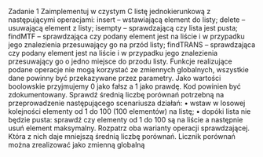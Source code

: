 Zadanie 1 Zaimplementuj w czystym C listę jednokierunkową z następującymi operacjami:
insert – wstawiającą element do listy;
delete – usuwającą element z listy;
isempty – sprawdzającą czy lista jest pusta;
findMTF – sprawdzająca czy podany element jest na liście i w przypadku jego znalezienia
przesuwający go na przód listy;
findTRANS – sprawdzająca czy podany element jest na liście i w przypadku jego znalezienia przesuwający go o jedno miejsce do przodu listy.
Funkcje realizujące podane operacje nie mogą korzystać ze zmiennych globalnych,
wszystkie dane powinny być przekazywane przez parametry. Jako wartości boolowskie
przyjmujemy 0 jako fałsz a 1 jako prawdę. Kod powinien być zdokumentowany.
Sprawdź średnią liczbę porównań potrzebną na przeprowadzenie następującego scenariusza działań:
• wstaw w losowej kolejności elementy od 1 do 100 (100 elementów) na listę;
• dopóki lista nie będzie pusta: sprawdź czy elementy od 1 do 100 są na liście a
następnie usuń element maksymalny.
Rozpatrz oba warianty operacji sprawdzającej. Która z nich daje mniejszą średnią liczbę
porównań.
Licznik porównań można zrealizować jako zmienną globalną
